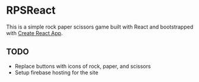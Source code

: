 # RPSReact

This is a simple rock paper scissors game built with React and bootstrapped with [Create React App](https://github.com/facebook/create-react-app).


## TODO
* Replace buttons with icons of rock, paper, and scissors
* Setup firebase hosting for the site

